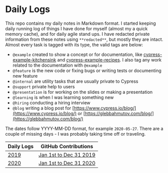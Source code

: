 # Daily Logs

This repo contains my daily notes in Markdown format. I started keeping daily running log of things I have done for myself (almost my a quick memory cache), and for daily agile stand ups. I have redacted private information from these notes using `**redacted**`, but mostly they are intact. Almost every task is tagged with its type, the valid tags are below:
- `@example` created to show a concept or for documentation, like [cypress-example-kitchensink](https://github.com/cypress-io/cypress-example-kitchensink) and [cypress-example-recipes](https://github.com/cypress-io/cypress-example-recipes). I also tag any work related to the documentation with `@example`
- `@feature` is the new code or fixing bugs or writing tests or documenting new feature
- `@internal` are utility tasks that are usually private to Cypress
- `@support` private help to users
- `@presentation` is for working on the slides or making a presentation
- `@learning` is when I was learning something new
- `@hiring` conducting a hiring interview
- `@blog` writing a blog post for [https://www.cypress.io/blog/](https://www.cypress.io/blog/) or [https://glebbahmutov.com/blog/](https://glebbahmutov.com/blog/)

The dates follow YYYY-MM-DD format, for example `2020-05-27`. There are a couple of missing days - I was probably taking time off or traveling.

Daily Logs | GitHub Contributions
--- | ---
[2019](/2019) | [Jan 1st to Dec 31 2019](https://github.com/bahmutov?tab=overview&from=2019-01-01&to=2019-12-31)
[2020](/2020) | [Jan 1st to Dec 31 2020](https://github.com/bahmutov?tab=overview&from=2020-01-01&to=2020-12-31)
